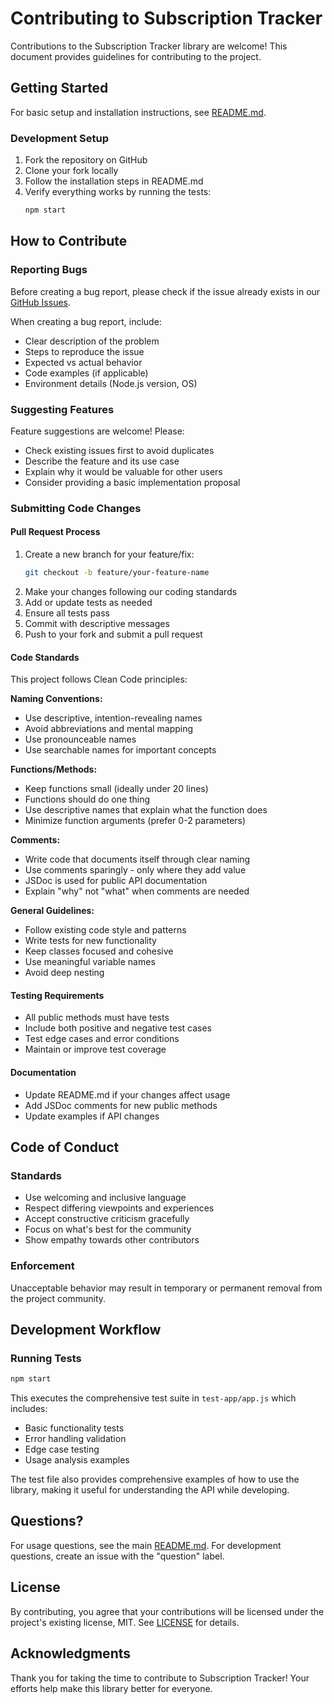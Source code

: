 # Contributing to Subscription Tracker

Contributions to the Subscription Tracker library are welcome! This document provides guidelines for contributing to the project.

## Getting Started

For basic setup and installation instructions, see [README.md](README.md).

### Development Setup
1. Fork the repository on GitHub
2. Clone your fork locally
3. Follow the installation steps in README.md
4. Verify everything works by running the tests:
   ```bash
   npm start
   ```

## How to Contribute

### Reporting Bugs
Before creating a bug report, please check if the issue already exists in our [GitHub Issues](https://github.com/HANNARV/subscription-tracker/issues).

When creating a bug report, include:
- Clear description of the problem
- Steps to reproduce the issue
- Expected vs actual behavior
- Code examples (if applicable)
- Environment details (Node.js version, OS)

### Suggesting Features
Feature suggestions are welcome! Please:
- Check existing issues first to avoid duplicates
- Describe the feature and its use case
- Explain why it would be valuable for other users
- Consider providing a basic implementation proposal

### Submitting Code Changes

#### Pull Request Process
1. Create a new branch for your feature/fix:
   ```bash
   git checkout -b feature/your-feature-name
   ```
2. Make your changes following our coding standards
3. Add or update tests as needed
4. Ensure all tests pass
5. Commit with descriptive messages
6. Push to your fork and submit a pull request

#### Code Standards
This project follows Clean Code principles:

**Naming Conventions:**
- Use descriptive, intention-revealing names
- Avoid abbreviations and mental mapping
- Use pronounceable names
- Use searchable names for important concepts

**Functions/Methods:**
- Keep functions small (ideally under 20 lines)
- Functions should do one thing
- Use descriptive names that explain what the function does
- Minimize function arguments (prefer 0-2 parameters)

**Comments:**
- Write code that documents itself through clear naming
- Use comments sparingly - only where they add value
- JSDoc is used for public API documentation
- Explain "why" not "what" when comments are needed

**General Guidelines:**
- Follow existing code style and patterns
- Write tests for new functionality
- Keep classes focused and cohesive
- Use meaningful variable names
- Avoid deep nesting

#### Testing Requirements
- All public methods must have tests
- Include both positive and negative test cases
- Test edge cases and error conditions
- Maintain or improve test coverage

#### Documentation
- Update README.md if your changes affect usage
- Add JSDoc comments for new public methods
- Update examples if API changes

## Code of Conduct

### Standards
- Use welcoming and inclusive language
- Respect differing viewpoints and experiences
- Accept constructive criticism gracefully
- Focus on what's best for the community
- Show empathy towards other contributors

### Enforcement
Unacceptable behavior may result in temporary or permanent removal from the project community.

## Development Workflow

### Running Tests
```bash
npm start
```

This executes the comprehensive test suite in `test-app/app.js` which includes:
- Basic functionality tests
- Error handling validation  
- Edge case testing
- Usage analysis examples

The test file also provides comprehensive examples of how to use the library, making it useful for understanding the API while developing.

## Questions?

For usage questions, see the main [README.md](README.md). For development questions, create an issue with the "question" label.

## License

By contributing, you agree that your contributions will be licensed under the project's existing license, MIT. See [LICENSE](LICENSE) for details.

## Acknowledgments

Thank you for taking the time to contribute to Subscription Tracker! Your efforts help make this library better for everyone.